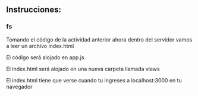 ## Instrucciones:

### fs

Tomando el código de la actividad anterior ahora dentro del servidor vamos a leer un archivo index.html 

El código será alojado en app.js

El index.html será alojado en una nueva carpeta llamada views  

El index.html tiene que verse cuando tu ingreses a localhost:3000 en tu navegador
